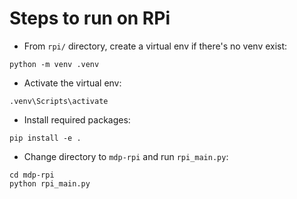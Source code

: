 # Steps to run on RPi

- From `rpi/` directory, create a virtual env if there's no venv exist: 

```shell
python -m venv .venv
```

- Activate the virtual env:

```shell
.venv\Scripts\activate
```

- Install required packages:

```shell
pip install -e .
```

- Change directory to `mdp-rpi` and run `rpi_main.py`:

```shell
cd mdp-rpi
python rpi_main.py
```